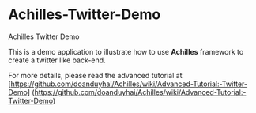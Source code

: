 Achilles-Twitter-Demo
=====================

Achilles Twitter Demo

 This is a demo application to illustrate how to use **Achilles** framework to create a twitter like back-end.

 For more details, please read the advanced tutorial at [https://github.com/doanduyhai/Achilles/wiki/Advanced-Tutorial:-Twitter-Demo] (https://github.com/doanduyhai/Achilles/wiki/Advanced-Tutorial:-Twitter-Demo)


